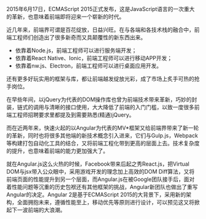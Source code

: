 2015年6月17日，ECMAScript 2015正式发布，这是JavaScript语言的一次重大的革新，也意味着前端即将迎来一个崭新的时代。 
    
近几年来，前端界可谓是百花绽放，日益兴旺。在与各端和各技术栈的融合中，前端工程师们创造出了很多新奇而又具颠覆性的新东西出来。
 - 依靠着Node.js，前端工程师可以进行服务端开发；
 - 依靠着React Native、Ionic，前端工程师可以进行移动APP开发；
 - 依靠着nw.js、Electron，前端工程师可以进行桌面应用开发。

还有更多好玩实用的框架与库，都让前端越发绽放光彩，成了市场上炙手可热的抢手岗位。
    
在早些年间，以jQuery为代表的DOM操作库也曾为前端技术带来革新，巧妙的封装，链式的调用与清晰的接口使用，大大降低了前端的入门门槛，以致一度很多前端工程师招聘要求里都提及到需要熟悉(精通)jQuery。
    
而在近两年来，快速火起的以Angular为代表的MV*框架又给前端界带来了新一轮的革新，同时也将很多其他端的新技术概念引入进来，它们与Gulp.js，Webpack等构建打包自动化工具的结合，又将前端工程化带到更高的层面上去。技术复杂度的提升，也意味着前端的能力更加强大了。
    
就在Angular.js这么火热的时候，Facebook带来后起之秀React.js，把Virtual DOM与jsx带入公众眼中，采用游戏开发的理念加上高效的DOM Diff算法，又将前端页面的性能提升到另一个层面，而Angular.js在被Google团队接手后，面对着性能问题等沉重的历史包袱还有其他框架的挑战，Angular新团队也做出了重写Angular的决定。Angular 2是基于ECMAScript 2015的大背景下，采用新的架构，全面拥抱未来，遵循性能至上，移动优先等原则进行设计，可以预见这又将掀起下一波前端的大浪潮。
